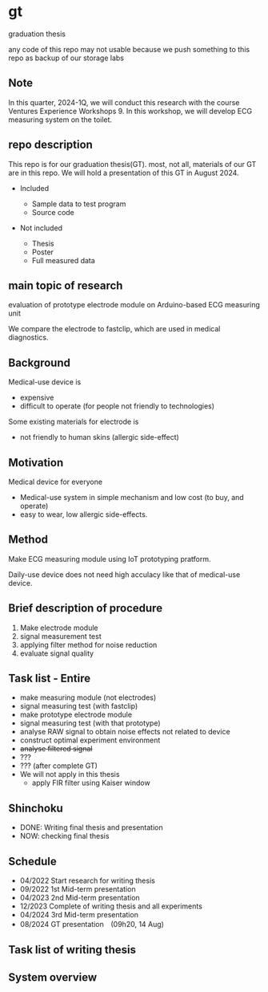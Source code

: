 # gt

graduation thesis

any code of this repo may not usable because we push something to this repo as backup of our storage labs

## Note

In this quarter, 2024-1Q, we will conduct this research with the course Ventures Experience Workshops 9. In this workshop, we will develop ECG measuring system on the toilet.

## repo description

This repo is for our graduation thesis(GT). most, not all, materials of our GT are in this repo. We will hold a presentation of this GT in August 2024.

- Included
  - Sample data to test program
  - Source code

- Not included
  - Thesis
  - Poster
  - Full measured data

## main topic of research

evaluation of prototype electrode module on Arduino-based ECG measuring unit

We compare the electrode to fastclip, which are used in medical diagnostics.

## Background

Medical-use device is

- expensive
- difficult to operate (for people not friendly to technologies)

Some existing materials for electrode is

- not friendly to human skins (allergic side-effect)

## Motivation

Medical device for everyone

- Medical-use system in simple mechanism and low cost (to buy, and operate)
- easy to wear, low allergic side-effects.

## Method

Make ECG measuring module using IoT prototyping pratform.

Daily-use device does not need high acculacy like that of medical-use device.

## Brief description of procedure

1. Make electrode module
2. signal measurement test
3. applying filter method for noise reduction
4. evaluate signal quality

## Task list - Entire

- make measuring module (not electrodes)
- signal measuring test (with fastclip)
- make prototype electrode module
- signal measuring test (with that prototype)
- analyse RAW signal to obtain noise effects not related to device
- construct optimal experiment environment
- ~~analyse filtered signal~~
- ???
- ??? (after complete GT)
- We will not apply in this thesis
  - apply FIR filter using Kaiser window

## Shinchoku

- DONE: Writing final thesis and presentation
- NOW: checking final thesis

## Schedule

- 04/2022 Start research for writing thesis
- 09/2022 1st Mid-term presentation
- 04/2023 2nd Mid-term presentation
- 12/2023 Complete of writing thesis and all experiments
- 04/2024 3rd Mid-term presentation
- 08/2024 GT presentation　(09h20, 14 Aug)

## Task list of writing thesis

## System overview
<!--
|Layer|module|||
|:-:|:-:|:-:|:-:|
|3|ECG measuring shield|<-(cable)->|Electrodes|
||\|\||||
|2|FaBo I/O shield|||
||\|\||||
|1|SD card shield|||
||\|\||||
|G|Arduino UNO or compatible board|||
-->
